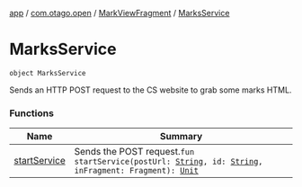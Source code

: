 [app](../../../index.md) / [com.otago.open](../../index.md) / [MarkViewFragment](../index.md) / [MarksService](./index.md)

# MarksService

`object MarksService`

Sends an HTTP POST request to the CS website to grab some marks HTML.

### Functions

| Name | Summary |
|---|---|
| [startService](start-service.md) | Sends the POST request.`fun startService(postUrl: `[`String`](https://kotlinlang.org/api/latest/jvm/stdlib/kotlin/-string/index.html)`, id: `[`String`](https://kotlinlang.org/api/latest/jvm/stdlib/kotlin/-string/index.html)`, inFragment: Fragment): `[`Unit`](https://kotlinlang.org/api/latest/jvm/stdlib/kotlin/-unit/index.html) |
